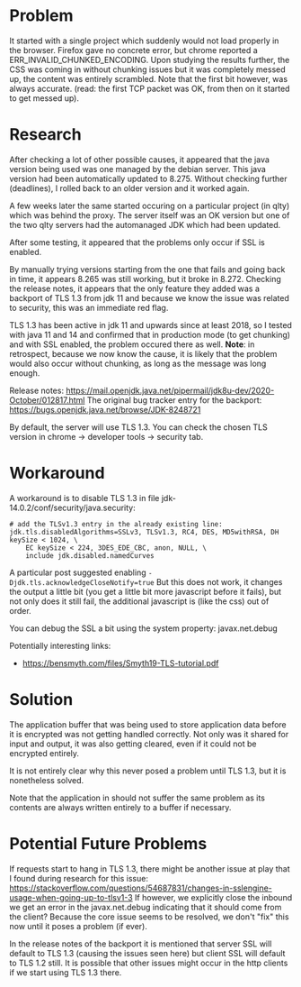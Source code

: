 # Problem

It started with a single project which suddenly would not load properly in the browser.
Firefox gave no concrete error, but chrome reported a ERR_INVALID_CHUNKED_ENCODING.
Upon studying the results further, the CSS was coming in without chunking issues but it was completely messed up, the content was entirely scrambled. Note that the first bit however, was always accurate. (read: the first TCP packet was OK, from then on it started to get messed up).

# Research

After checking a lot of other possible causes, it appeared that the java version being used was one managed by the debian server.
This java version had been automatically updated to 8.275.
Without checking further (deadlines), I rolled back to an older version and it worked again.

A few weeks later the same started occuring on a particular project (in qlty) which was behind the proxy.
The server itself was an OK version but one of the two qlty servers had the automanaged JDK which had been updated.

After some testing, it appeared that the problems only occur if SSL is enabled.

By manually trying versions starting from the one that fails and going back in time, it appears 8.265 was still working, but it broke in 8.272.
Checking the release notes, it appears that the only feature they added was a backport of TLS 1.3 from jdk 11 and because we know the issue was related to security, this was an immediate red flag.

TLS 1.3 has been active in jdk 11 and upwards since at least 2018, so I tested with java 11 and 14 and confirmed that in production mode (to get chunking) and with SSL enabled, the problem occured there as well.
**Note**: in retrospect, because we now know the cause, it is likely that the problem would also occur without chunking, as long as the message was long enough.

Release notes: https://mail.openjdk.java.net/pipermail/jdk8u-dev/2020-October/012817.html
The original bug tracker entry for the backport: https://bugs.openjdk.java.net/browse/JDK-8248721

By default, the server will use TLS 1.3. You can check the chosen TLS version in chrome -> developer tools -> security tab.

# Workaround

A workaround is to disable TLS 1.3 in file jdk-14.0.2/conf/security/java.security:


```
# add the TLSv1.3 entry in the already existing line:
jdk.tls.disabledAlgorithms=SSLv3, TLSv1.3, RC4, DES, MD5withRSA, DH keySize < 1024, \
    EC keySize < 224, 3DES_EDE_CBC, anon, NULL, \
    include jdk.disabled.namedCurves
```

A particular post suggested enabling ``-Djdk.tls.acknowledgeCloseNotify=true``
But this does not work, it changes the output a little bit (you get a little bit more javascript before it fails), but not only does it still fail, the additional javascript is (like the css) out of order.

You can debug the SSL a bit using the system property: javax.net.debug

Potentially interesting links:

- https://bensmyth.com/files/Smyth19-TLS-tutorial.pdf

# Solution

The application buffer that was being used to store application data before it is encrypted was not getting handled correctly.
Not only was it shared for input and output, it was also getting cleared, even if it could not be encrypted entirely.

It is not entirely clear why this never posed a problem until TLS 1.3, but it is nonetheless solved.

Note that the application in should not suffer the same problem as its contents are always written entirely to a buffer if necessary.

# Potential Future Problems

If requests start to hang in TLS 1.3, there might be another issue at play that I found during research for this issue: https://stackoverflow.com/questions/54687831/changes-in-sslengine-usage-when-going-up-to-tlsv1-3
If however, we explicitly close the inbound we get an error in the javax.net.debug indicating that it should come from the client? Because the core issue seems to be resolved, we don't "fix" this now until it poses a problem (if ever).

In the release notes of the backport it is mentioned that server SSL will default to TLS 1.3 (causing the issues seen here) but client SSL will default to TLS 1.2 still.
It is possible that other issues might occur in the http clients if we start using TLS 1.3 there. 
